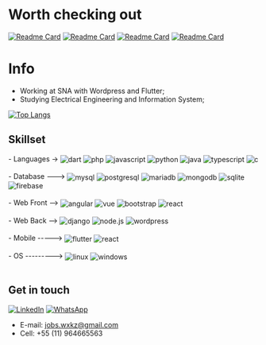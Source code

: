 
# Worth checking out

[![Readme Card](https://github-readme-stats.vercel.app/api/pin/?username=wwwxkz&repo=viajaNet-website)](https://github.com/wwwxkz/viajaNet-website)
[![Readme Card](https://github-readme-stats.vercel.app/api/pin/?username=wwwxkz&repo=FlowpodcastForum)](https://github.com/wwwxkz/FlowpodcastForum)
[![Readme Card](https://github-readme-stats.vercel.app/api/pin/?username=wwwxkz&repo=PluginFormWP)](https://github.com/wwwxkz/PluginFormWP)
[![Readme Card](https://github-readme-stats.vercel.app/api/pin/?username=wwwxkz&repo=OnlineChurch)](https://github.com/wwwxkz/OnlineChurch)

# Info

- Working at SNA with Wordpress and Flutter;
- Studying Electrical Engineering and Information System;

[![Top Langs](https://github-readme-stats.vercel.app/api/top-langs/?username=wwwxkz&layout=compact)](https://github.com/anuraghazra/github-readme-stats)


## Skillset
<div>
    - Languages ->  
    <img align="center" alt="dart" src="https://img.shields.io/badge/Dart-0175C2?style=for-the-badge&logo=dart&logoColor=white"/>
    <img align="center" alt="php" src="https://img.shields.io/badge/PHP-777BB4?style=for-the-badge&logo=php&logoColor=white"/>
    <img align="center" alt="javascript" src="https://img.shields.io/badge/JavaScript-323330?style=for-the-badge&logo=javascript&logoColor=F7DF1E"/>
    <img align="center" alt="python" src="https://img.shields.io/badge/Python-3776AB?style=for-the-badge&logo=python&logoColor=white"/>
    <img align="center" alt="java" src="https://img.shields.io/badge/Java-ED8B00?style=for-the-badge&logo=java&logoColor=white"/>
    <img align="center" alt="typescript" src="https://img.shields.io/badge/TypeScript-007ACC?style=for-the-badge&logo=typescript&logoColor=white"/>
    <img align="center" alt="c" src="https://img.shields.io/badge/C-00599C?style=for-the-badge&logo=c&logoColor=white"/>
</div><br/>
<div>
    - Database --->
    <img align="center" alt="mysql" src="https://img.shields.io/badge/MySQL-00000F?style=for-the-badge&logo=mysql&logoColor=white"/>
    <img align="center" alt="postgresql" src="https://img.shields.io/badge/PostgreSQL-316192?style=for-the-badge&logo=postgresql&logoColor=white"/>
    <img align="center" alt="mariadb" src="https://img.shields.io/badge/MariaDB-01529E?style=for-the-badge&logo=mariadb&logoColor=white"/>
    <img align="center" alt="mongodb" src="https://img.shields.io/badge/MongoDB-4EA94B?style=for-the-badge&logo=mongodb&logoColor=white"/>
    <img align="center" alt="sqlite" src="https://img.shields.io/badge/SQLite-07405E?style=for-the-badge&logo=sqlite&logoColor=white"/>
    <img align="center" alt="firebase" src="https://img.shields.io/badge/Firebase-F29D0C?style=for-the-badge&logo=firebase&logoColor=white"/>
</div><br/>
<div>
    - Web Front -->
    <img align="center" alt="angular" src="https://img.shields.io/badge/Angular-DD0031?style=for-the-badge&logo=angular&logoColor=white"/>
    <img align="center" alt="vue" src="https://img.shields.io/badge/Vue.js-35495E?style=for-the-badge&logo=vue.js&logoColor=4FC08D"/>
    <img align="center" alt="bootstrap" src="https://img.shields.io/badge/Bootstrap-563D7C?style=for-the-badge&logo=bootstrap&logoColor=white"/>
    <img align="center" alt="react" src="https://img.shields.io/badge/React-20232A?style=for-the-badge&logo=react&logoColor=61DAFB"/>
</div><br/>
<div>
    - Web Back -->
    <img align="center" alt="django" src="https://img.shields.io/badge/Django-092E20?style=for-the-badge&logo=django&logoColor=white"/>
    <img align="center" alt="node.js" src="https://img.shields.io/badge/Node.js-43853D?style=for-the-badge&logo=node.js&logoColor=white"/>
    <img align="center" alt="wordpress" src="https://img.shields.io/badge/WordPress-006E93?style=for-the-badge&logo=wordpress&logoColor=white"/>
</div><br/>
<div>
    - Mobile ----->
    <img align="center" alt="flutter" src="https://img.shields.io/badge/Flutter-02569B?style=for-the-badge&logo=flutter&logoColor=white"/>
    <img align="center" alt="react" src="https://img.shields.io/badge/React_Native-20232A?style=for-the-badge&logo=react&logoColor=61DAFB"/>
</div><br/>
<div>
    - OS --------->
    <img align="center" alt="linux" src="https://img.shields.io/badge/Linux-E34F26?style=for-the-badge&logo=linux&logoColor=black"/>
    <img align="center" alt="windows" src="https://img.shields.io/badge/Windows-017AD7?style=for-the-badge&logo=windows&logoColor=white"/>
</div><br/>

## Get in touch
  
[![LinkedIn](https://img.shields.io/badge/LinkedIn-0077B5?style=for-the-badge&logo=linkedin&logoColor=white)](https://www.linkedin.com/in/marcelo-rodrigues-campos-5b338418a/)
[![WhatsApp](https://img.shields.io/badge/WhatsApp-25D366?style=for-the-badge&logo=whatsapp&logoColor=white)](https://wa.me/qr/PIHXQ4KWAXMVP1)
  
  
- E-mail: jobs.wxkz@gmail.com
- Cell: +55 (11) 964665563
